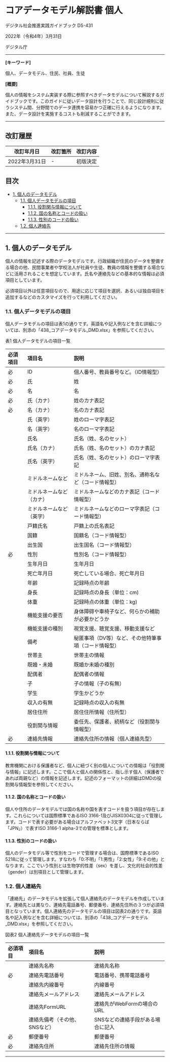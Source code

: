# コアデータモデル解説書  個人 <!-- omit in toc -->

デジタル社会推進実践ガイドブック DS-431

2022年（令和4年）3月31日

デジタル庁

-----
**[キーワード]**

個人、データモデル、住民、社員、生徒

**[概要]**

個人の情報をシステム実装する際に参照すべきデータモデルについて解説するガイドブックです。このガイドに従いデータ設計を行うことで、同じ設計規則に従うシステム間、分野間でのデータ連携を容易かつ正確に行えるようになります。また、データ設計を実施するコストも削減することができます。

-----

## 改訂履歴 <!-- omit in toc -->

| 改訂年月日    | 改訂箇所 | 改訂内容 |
|---------------|----------|----------|
| 2022年3月31日 | -        | 初版決定 |

## 目次 <!-- omit in toc -->

- [1. 個人のデータモデル](#1-個人のデータモデル)
  - [1.1. 個人データモデルの項目](#11-個人データモデルの項目)
    - [1.1.1. 役割関与情報について](#111-役割関与情報について)
    - [1.1.2. 国の名称とコードの扱い](#112-国の名称とコードの扱い)
    - [1.1.3. 性別のコードの扱い](#113-性別のコードの扱い)
  - [1.2. 個人連絡先](#12-個人連絡先)

-----
## 1. 個人のデータモデル

個人の情報を記述する際のデータモデルです。行政組織が住民のデータを整備する場合の他、民間事業者や学校法人が社員や生徒、教員の情報を整備する場合などに活用されることを想定しています。氏名や連絡先などの基本的な情報は必須項目としています。

必須項目以外は任意項目なので、用途に応じて項目を選択、あるいは独自項目を追加するなどのカスタマイズを行って利用してください。

### 1.1. 個人データモデルの項目

個人データモデルの項目は表1の通りです。英語名や記入例などを含む詳細については、別添の「438_コアデータモデル_DMD.xlsx」を参照してください。

表1 個人データモデルの項目一覧

|必須項目|項目名                  |説明                                                |
|:-------|:-----------------------|:---------------------------------------------------|
|必      |ID                      |個人番号、教員番号など。（ID情報型）                |
|必      |氏                      |姓                                                  |
|必      |名                      |名                                                  |
|必      |氏（カナ）              |姓のカナ表記                                        |
|必      |名（カナ）              |名のカナ表記                                        |
|        |氏（英字）              |姓のローマ字表記                                    |
|        |名（英字）              |名のローマ字表記                                    |
|        |氏名                    |氏名（姓、名のセット）                              |
|        |氏名（カナ）            |氏名（姓、名のセット）のカナ表記                    |
|        |氏名（英字）            |氏名（姓、名のセット）のローマ字表記                |
|        |ミドルネームなど        |ミドルネーム、旧姓、別名、通称名など（コード情報型）|
|        |ミドルネームなど（カナ）|ミドルネームなどのカナ表記（コード情報型）          |
|        |ミドルネームなど（英字）|ミドルネームなどのローマ字表記（コード情報型）      |
|        |戸籍氏名                |戸籍上の氏名表記                                    |
|        |国籍                    |国籍名（コード情報型）                              |
|        |出生国                  |出生国名（コード情報型）                            |
|必      |性別                    |性別名（コード情報型）                              |
|        |生年月日                |生年月日                                            |
|        |死亡年月日              |死亡している場合、死亡年月日                        |
|        |年齢                    |記録時点の年齢                                      |
|        |身長                    |記録時点の身長（単位：cm)                           |
|        |体重                    |記録時点の体重（単位：kg)                           |
|        |機能支援の要否          |身体障碍や車椅子など、何らかの補助が必要かどうか    |
|        |機能支援の種別          |視覚支援、聴覚支援、移動支援など                    |
|        |備考                    |秘匿事項（DV等）など、その他特筆事項（コード情報型）|
|        |世帯主                  |世帯主の情報                                        |
|        |既婚・未婚              |既婚か未婚の種別                                    |
|        |配偶者                  |配偶者の情報                                        |
|        |子                      |子の情報（子の有無）                                |
|        |学生                    |学生かどうか                                        |
|        |収入の有無              |記録時点の収入の有無                                |
|        |居住住所                |居住住所情報（住所型）                              |
|        |役割関与情報            |委任先、保護者、続柄など（役割関与情報型）          |
|必      |連絡先情報              |連絡先住所の情報（個人連絡先型）                    |

#### 1.1.1. 役割関与情報について

教育機関における保護者など、個人に紐づく別の個人についての情報は「役割関与情報」に記述します。ここで個人と個人の関係性と、指し示す個人（保護者であれば両親など）の情報を記述します。記述のフォーマットの詳細はDMDの役割関与情報型を参照してください。

#### 1.1.2. 国の名称とコードの扱い

個人や住所のデータモデルでは国の名称や国を表すコードを扱う項目が存在します。これらについては国際標準であるISO 3166-1及びJISX0304に従って管理します。コードで表す必要がある場合はアルファベット3文字（日本ならば「JPN」）で表すISO 3166-1 alpha-3での管理を標準とします。

#### 1.1.3. 性別のコードの扱い

個人のデータモデル等で性別をコードで管理する場合は、国際標準であるISO 5218に従って管理します。すなわち「0:不明」「1:男性」「2:女性」「9:その他」となります。ここでいう性別とは生物学的性差（sex）を差し、文化的社会的性差（gender）は別項目として管理します。

### 1.2. 個人連絡先

「連絡先」のデータモデルを拡張して個人連絡先のデータモデルを作成しています。連絡先とは異なり、連絡先電話番号、郵便番号、連絡先住所の３つが必須項目となっています。個人連絡先のデータモデルの項目は図表2の通りです。英語名や記入例などを含む詳細については、別添の「438_コアデータモデル_DMD.xlsx」を参照してください。

図表2 個人連絡先データモデルの項目一覧

|必須項目|項目名                       |説明                             |
|:-------|:----------------------------|:--------------------------------|
|        |連絡先名称                   |連絡先名称                       |
|必      |連絡先電話番号               |電話番号、携帯電話番号           |
|        |連絡先内線番号               |内線番号                         |
|        |連絡先メールアドレス         |連絡先メールアドレス             |
|        |連絡先FormURL                |連絡先がWebFormの場合のURL       |
|        |連絡先備考（その他、SNSなど）|SNSなどの連絡手段がある場合に記入|
|必      |郵便番号                     |郵便番号                         |
|必      |連絡先住所                   |連絡先住所の情報                 |


-----
